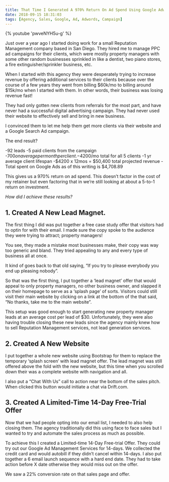 ```yaml
---
title: That Time I Generated A 970% Return On Ad Spend Using Google Adwords
date: 2018-09-15 18:31:03
tags: [Agency, Sales, Google, Ad, Adwords, Campaign]
---
```


<div class="video">
{% youtube 'pwveNYH5u-g' %}
</div>

Just over a year ago I started doing work for a small Reputation Management company based in San Diego. They hired me to manage PPC ad campaigns for their clients, which were mostly property managers with some other random businesses sprinkled in like a dentist, two piano stores, a fire extinguisher/sprinkler business, etc.

When I started with this agency they were desperately trying to increase revenue by offering additional services to their clients because over the course of a few years they went from billing $60k/mo to billing around $15k/mo when I started with them. In other words, their business was losing revenue fast!

They had only gotten new clients from referrals for the most part, and have never had a successful digital advertising campaign. They had never used their website to effectively sell and bring in new business.

I convinced them to let me help them get more clients via their website and a Google Search Ad campaign.

The end result?

-92 leads
-5 paid clients from the campaign
-$700 on average per month per client.
-$4200/mo total for all 5 clients
-1 yr average client lifespan
-$4200 x 12mos = $50,400 total projected revenue
-Total spent on Google Ads as of this writing is $4,708.89

This gives us a 970% return on ad spend. This doesn’t factor in the cost of my retainer but even factoring that in we’re still looking at about a 5-to-1 return on investment.

*How did I achieve these results?*

## 1. Created A New Lead Magnet.

The first thing I did was put together a free case study offer that visitors had to optin for with their email. I made sure the copy spoke to the audience they were trying to attract; property managers!

You see, they made a mistake most businesses make, their copy was way too generic and bland. They tried appealing to any and every type of business all at once. 

It kind of goes back to that old saying, “If you try to please everybody you end up pleasing nobody”.

So that was the first thing, I put together a ‘lead magnet’ offer that would appeal to only property managers, no other business owner, and slapped it on their homepage to serve as a ‘splash page’ of sorts. Visitors could still visit their main website by clicking on a link at the bottom of the that said, “No thanks, take me to the main website”.

This setup was good enough to start generating new property manager leads at an average cost per lead of $30. Unfortunately, they were also having trouble closing these new leads since the agency mainly knew how to sell Reputation Management services, not lead generation services.

## 2. Created A New Website

I put together a whole new website using Bootstrap for them to replace the temporary ‘splash screen’ with lead magnet offer. The lead magnet was still offered above the fold with the new website, but this time when you scrolled down their was a complete website with navigation and all.

I also put a “Chat With Us” call to action near the bottom of the sales pitch. When clicked this button would initiate a chat via Drift.com.

## 3. Created A Limited-Time 14-Day Free-Trial Offer

Now that we had people opting into our email list, I needed to also help closing them. The agency traditionally did this using face to face sales but I wanted to try and automate the sales process as much as possible. 

To achieve this I created a  Limited-time 14-Day Free-trial Offer. They could try out our Google Ad Management Services for 14-days. We collected the credit card and would autobill if they didn’t cancel within 14-days. I also put together a 6 email launch sequence with a hard end date. They had to take action before X date otherwise they would miss out on the offer.

We saw a 22% conversion rate on that sales page and offer.
